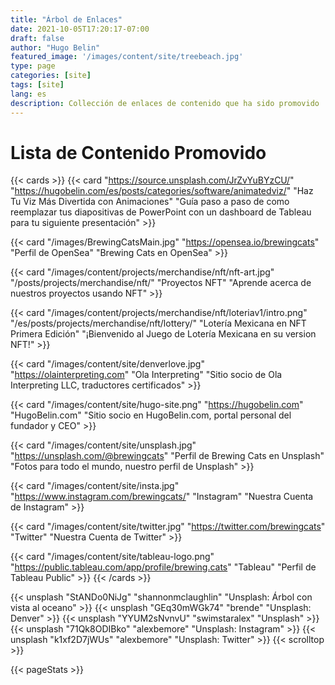 ```yaml
---
title: "Árbol de Enlaces"
date: 2021-10-05T17:20:17-07:00
draft: false
author: "Hugo Belin"
featured_image: '/images/content/site/treebeach.jpg'
type: page
categories: [site]
tags: [site]
lang: es
description: Collección de enlaces de contenido que ha sido promovido
---
```


# Lista de Contenido Promovido #

{{< cards >}}
  {{< card 
  "https://source.unsplash.com/JrZvYuBYzCU/"
  "https://hugobelin.com/es/posts/categories/software/animatedviz/"
  "Haz Tu Viz Más Divertida con Animaciones"
  "Guía paso a paso de como reemplazar tus diapositivas de PowerPoint con un dashboard de Tableau para tu siguiente presentación" >}}

  {{< card
  "/images/BrewingCatsMain.jpg"
  "https://opensea.io/brewingcats"
  "Perfil de OpenSea"
  "Brewing Cats en OpenSea" >}}

  {{< card
  "/images/content/projects/merchandise/nft/nft-art.jpg"
  "/posts/projects/merchandise/nft/"
  "Proyectos NFT"
  "Aprende acerca de nuestros proyectos usando NFT" >}}

  {{< card
    "/images/content/projects/merchandise/nft/loteriav1/intro.png"
    "/es/posts/projects/merchandise/nft/lottery/"
    "Lotería Mexicana en NFT Primera Edición"
    "¡Bienvenido al Juego de Lotería Mexicana en su version NFT!" >}}

  {{< card
  "/images/content/site/denverlove.jpg"
  "https://olainterpreting.com"
  "Ola Interpreting"
  "Sitio socio de Ola Interpreting LLC, traductores certificados" >}}

  {{< card 
  "/images/content/site/hugo-site.png"
  "https://hugobelin.com"
  "HugoBelin.com"
  "Sitio socio en HugoBelin.com, portal personal del fundador y CEO" >}}

  {{< card
  "/images/content/site/unsplash.jpg"
  "https://unsplash.com/@brewingcats"
  "Perfil de Brewing Cats en Unsplash"
  "Fotos para todo el mundo, nuestro perfil de Unsplash" >}}

  {{< card 
  "/images/content/site/insta.jpg"
  "https://www.instagram.com/brewingcats/"
  "Instagram"
  "Nuestra Cuenta de Instagram" >}}

  {{< card 
  "/images/content/site/twitter.jpg"
  "https://twitter.com/brewingcats"
  "Twitter"
  "Nuestra Cuenta de Twitter" >}}

{{< card 
  "/images/content/site/tableau-logo.png"
  "https://public.tableau.com/app/profile/brewing.cats"
  "Tableau"
  "Perfil de Tableau Public" >}}
{{< /cards >}}

{{< unsplash "StANDo0NiJg" "shannonmclaughlin" "Unsplash: Árbol con vista al oceano" >}}
{{< unsplash "GEq30mWGk74" "brende" "Unsplash: Denver" >}}
{{< unsplash "YYUM2sNvnvU" "swimstaralex" "Unsplash" >}}
{{< unsplash "71Qk8ODIBko" "alexbemore" "Unsplash: Instagram" >}}
{{< unsplash "k1xf2D7jWUs" "alexbemore" "Unsplash: Twitter" >}}
{{< scrolltop >}}

{{< pageStats >}}

